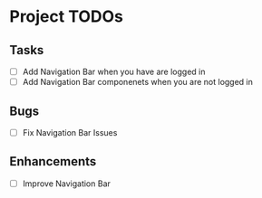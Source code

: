 # Project TODOs

## Tasks

- [ ] Add Navigation Bar when you have are logged in
- [ ] Add Navigation Bar componenets when you are not logged in

## Bugs

- [ ] Fix Navigation Bar Issues

## Enhancements

- [ ] Improve Navigation Bar
